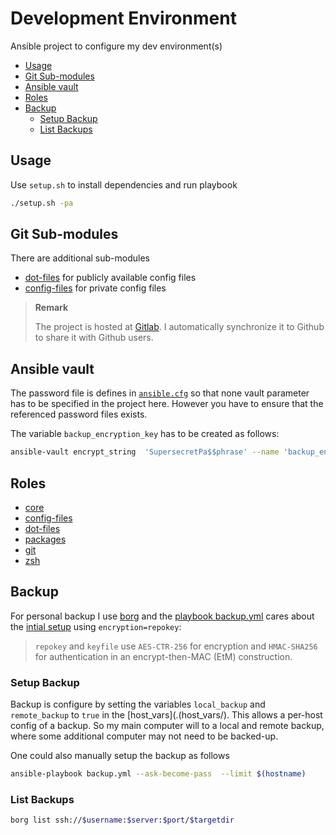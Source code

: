 # Development Environment <!-- omit in toc -->

Ansible project to configure my dev environment(s)

- [Usage](#usage)
- [Git Sub-modules](#git-sub-modules)
- [Ansible vault](#ansible-vault)
- [Roles](#roles)
- [Backup](#backup)
  - [Setup Backup](#setup-backup)
  - [List Backups](#list-backups)

## Usage

Use `setup.sh` to install dependencies and run playbook

```bash
./setup.sh -pa
```

## Git Sub-modules

There are additional sub-modules

- [dot-files](https://gitlab.com/papanito/dot-files.git) for publicly available config files
- [config-files](https://gitlab.com/papanito/config-files.git) for private config files

> **Remark**
>
> The project is hosted at [Gitlab](https://gitlab.com/papanito). I automatically synchronize it to Github to share it with Github users.

## Ansible vault

The password file is defines in [`ansible.cfg`](./ansible.cfg) so that none vault parameter has to be specified in the project here. However you have to ensure that the referenced password files exists.

The variable `backup_encryption_key` has to be created as follows:

```bash
ansible-vault encrypt_string  'SupersecretPa$$phrase' --name 'backup_encryption_key'
```

## Roles

- [core](./roles/core/README.md)
- [config-files](./roles/config-files/README.md)
- [dot-files](./roles/dot-files/README.md)
- [packages](./roles/packages/README.md)
- [git](./roles/git/README.md)
- [zsh](./roles/zsh/README.md)

## Backup

For personal backup I use [borg](https://borgbackup.readthedocs.io) and the [playbook backup.yml](./playbooks/backup.yml) cares about the [intial setup](https://borgbackup.readthedocs.io/en/stable/usage/init.html) using `encryption=repokey`:

> `repokey` and `keyfile` use `AES-CTR-256` for encryption and `HMAC-SHA256` for authentication in an encrypt-then-MAC (EtM) construction.

### Setup Backup

Backup is configure by setting the variables `local_backup` and `remote_backup` to `true` in the [host_vars](.(host_vars/). This allows a per-host config of a backup. So my main computer will to a local and remote backup, where some additional computer may not need to be backed-up.

One could also manually setup the backup as follows

```bash
ansible-playbook backup.yml --ask-become-pass  --limit $(hostname)
```

### List Backups

```bash
borg list ssh://$username:$server:$port/$targetdir
```
